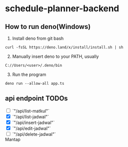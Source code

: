 # schedule-planner-backend

## How to run deno(Windows)
1. Install deno from git bash
```
curl -fsSL https://deno.land/x/install/install.sh | sh
```
2. Manually insert deno to your PATH, usually
```
C://Users/<user>/.deno/bin
```
3. Run the program
```
deno run --allow-all app.ts
```

## api endpoint TODOs
<input type="checkbox">
<label>`"/api/list-matkul"`</label><br>
<input type="checkbox" checked>
<label>`"/api/list-jadwal"`</label><br>
<input type="checkbox" checked>
<label>`"/api/insert-jadwal"`</label><br>
<input type="checkbox" checked>
<label>`"/api/edit-jadwal"`</label><br>
<input type="checkbox">
<label>`"/api/delete-jadwal"`</label><br>
Mantap
